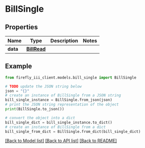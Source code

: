 # BillSingle


## Properties

Name | Type | Description | Notes
------------ | ------------- | ------------- | -------------
**data** | [**BillRead**](BillRead.md) |  | 

## Example

```python
from firefly_iii_client.models.bill_single import BillSingle

# TODO update the JSON string below
json = "{}"
# create an instance of BillSingle from a JSON string
bill_single_instance = BillSingle.from_json(json)
# print the JSON string representation of the object
print(BillSingle.to_json())

# convert the object into a dict
bill_single_dict = bill_single_instance.to_dict()
# create an instance of BillSingle from a dict
bill_single_from_dict = BillSingle.from_dict(bill_single_dict)
```
[[Back to Model list]](../README.md#documentation-for-models) [[Back to API list]](../README.md#documentation-for-api-endpoints) [[Back to README]](../README.md)


